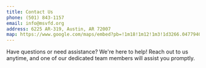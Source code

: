 ```yaml
---
title: Contact Us
phone: (501) 843-1157
email: info@msvfd.org
address: 6225 AR-319, Austin, AR 72007
map: https://www.google.com/maps/embed?pb=!1m18!1m12!1m3!1d3266.047794010462!2d-92.04848082477805!3d35.055544164091934!2m3!1f0!2f0!3f0!3m2!1i1024!2i768!4f13.1!3m3!1m2!1s0x87d2f1a2b90a499b%3A0x6eb97fc271cc71b9!2sMountain%20Springs%20Fire%20Department%20Station%202!5e0!3m2!1sen!2sus!4v1737949710443!5m2!1sen!2sus
---
```


Have questions or need assistance? We're here to help! Reach out to us anytime, and one of our dedicated team members will assist you promptly.
